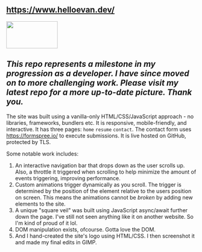 ## https://www.helloevan.dev/
<img src="../main/img/tab-icon/hedev-logo-white.png" width=136 height=72>

## *This repo represents a milestone in my progression as a developer. I have since moved on to more challenging work. Please visit my latest repo for a more up-to-date picture. Thank you.*

The site was built using a vanilla-only HTML/CSS/JavaScript approach - no libraries, frameworks, bundlers etc. It is responsive, mobile-friendly, and interactive. It has three pages: ```home``` ```resume``` ```contact```. The contact form uses https://formspree.io/ to execute submissions. It is live hosted on GitHub, protected by TLS.

Some notable work includes:

1. An interactive navigation bar that drops down as the user scrolls up. Also, a throttle it triggered when scrolling to help minimize the amount of events triggering, improving performance.
2. Custom animations trigger dynamically as you scroll. The trigger is determined by the position of the element relative to the users position on screen. This means the animations cannot be *broken* by adding new elements to the site.
3. A unique "square veil" was built using JavaScript async/await further down the page. I've still not seen anything like it on another website. So I'm kind of proud of it lol.
4. DOM manipulation exists, ofcourse. Gotta love the DOM.
5. And I hand-created the site's logo using HTML/CSS. I then screenshot it and made my final edits in GIMP.
